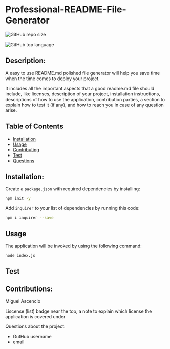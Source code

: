 # Professional-README-File-Generator

![GitHub repo size](https://img.shields.io/github/repo-size/Miguel-TheThird/Professional-README-File-Generator)

![GitHub top language](https://img.shields.io/github/languages/top/Miguel-TheThird/Professional-README-File-Generator)

## Description:
A easy to use README.md polished file generator will help you save time when the time comes to deploy your project.

It includes all the important aspects that a good readme.md file should include, like licenses, description of your project, installation instructions, descriptions of how to use the application, contribution parties, a section to explain how to test it (if any), and how to reach you in case of any question arise.

## Table of Contents

- [Installation](#Installation)
- [Usage](#Usage)
- [Contributing](#Contributing)
- [Test](#Test)
- [Questions](#Questions)

## Installation:

Create a `package.json` with required dependencies by installing:

```bash
npm init -y
```

Add `inquirer` to your list of dependencies by running this code:

```bash
npm i inquirer --save
```
## Usage

The application will be invoked by using the following command:

```bash
node index.js
```

## Test

## Contributions:

 Miguel Ascencio





Liscense (list) badge near the top, a note to explain which license the application is covered under

Questions about the project: 
- GutHub username
- email
